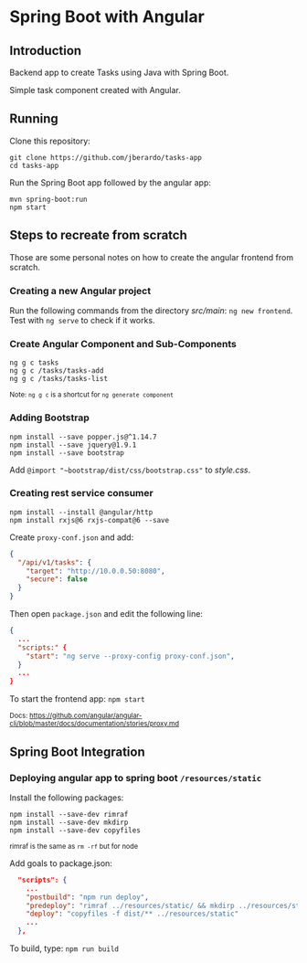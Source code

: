 # Spring Boot with Angular

## Introduction

Backend app to create Tasks using Java with Spring Boot.

Simple task component created with Angular.

## Running

Clone this repository:
```
git clone https://github.com/jberardo/tasks-app
cd tasks-app
```

Run the Spring Boot app followed by the angular app:

```
mvn spring-boot:run
npm start
```

## Steps to recreate from scratch

Those are some personal notes on how to create the angular frontend from scratch.

### Creating a new Angular project
Run the following commands from the directory *src/main*: `ng new frontend`. <br>
Test with `ng serve` to check if it works.

### Create Angular Component and Sub-Components
```
ng g c tasks
ng g c /tasks/tasks-add
ng g c /tasks/tasks-list
```
<small>Note: `ng g c` is a shortcut for `ng generate component`</small>

### Adding Bootstrap

```
npm install --save popper.js@^1.14.7
npm install --save jquery@1.9.1
npm install --save bootstrap
```

Add `@import "~bootstrap/dist/css/bootstrap.css"` to *style.css*.


### Creating rest service consumer
```
npm install --install @angular/http
npm install rxjs@6 rxjs-compat@6 --save
```

Create `proxy-conf.json` and add:

```json
{
  "/api/v1/tasks": {
    "target": "http://10.0.0.50:8080",
    "secure": false
  }
}
```

Then open `package.json` and edit the following line:
```json
{
  ...
  "scripts:" {
    "start": "ng serve --proxy-config proxy-conf.json",
  }
  ...
}
```

To start the frontend app: `npm start`

<small>Docs: https://github.com/angular/angular-cli/blob/master/docs/documentation/stories/proxy.md</small>

## Spring Boot Integration

### Deploying angular app to spring boot `/resources/static`

Install the following packages:
```
npm install --save-dev rimraf
npm install --save-dev mkdirp
npm install --save-dev copyfiles
```

<small>rimraf is the same as `rm -rf` but for node</small>

Add goals to package.json:
```json
  "scripts": {
    ...
    "postbuild": "npm run deploy",
    "predeploy": "rimraf ../resources/static/ && mkdirp ../resources/static",
    "deploy": "copyfiles -f dist/** ../resources/static"
    ...
  },
```

To build, type:
`npm run build`